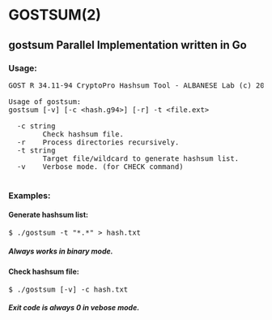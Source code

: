 # GOSTSUM(2)
## gostsum Parallel Implementation written in Go

### Usage:
<pre>
GOST R 34.11-94 CryptoPro Hashsum Tool - ALBANESE Lab (c) 2020-2021

Usage of gostsum:
gostsum [-v] [-c &lt;hash.g94&gt;] [-r] -t &lt;file.ext&gt;

  -c string
        Check hashsum file.
  -r    Process directories recursively.
  -t string
        Target file/wildcard to generate hashsum list.
  -v    Verbose mode. (for CHECK command)

</pre>

### Examples:

#### Generate hashsum list:
<pre>
$ ./gostsum -t "*.*" > hash.txt
</pre>
##### Always works in binary mode. 

#### Check hashsum file:
<pre>
$ ./gostsum [-v] -c hash.txt
</pre>
##### Exit code is always 0 in vebose mode. 
